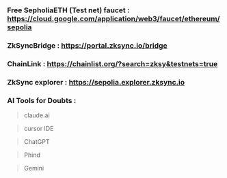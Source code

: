 ### Free SepholiaETH (Test net) faucet : https://cloud.google.com/application/web3/faucet/ethereum/sepolia

### ZkSyncBridge : https://portal.zksync.io/bridge

### ChainLink : https://chainlist.org/?search=zksy&testnets=true

### ZkSync explorer : https://sepolia.explorer.zksync.io

### AI Tools for Doubts : 
> claude.ai

> cursor IDE

> ChatGPT

> Phind

> Gemini
